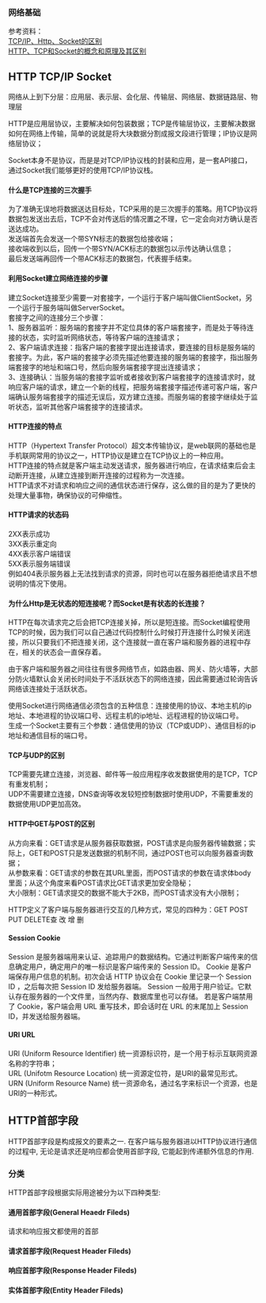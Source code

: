 ### 网络基础

参考资料：  
[TCP/IP、Http、Socket的区别](http://lib.csdn.net/article/computernetworks/20534)  
[HTTP、TCP和Socket的概念和原理及其区别](https://www.jianshu.com/p/947a2673102a)

## HTTP TCP/IP Socket

网络从上到下分层：应用层、表示层、会化层、传输层、网络层、数据链路层、物理层

HTTP是应用层协议，主要解决如何包装数据；TCP是传输层协议，主要解决数据如何在网络上传输，简单的说就是将大块数据分割成报文段进行管理；IP协议是网络层协议；    

Socket本身不是协议，而是是对TCP/IP协议栈的封装和应用，是一套API接口，通过Socket我们能够更好的使用TCP/IP协议栈。  


#### 什么是TCP连接的三次握手
为了准确无误地将数据送达目标处，TCP采用的是三次握手的策略。用TCP协议将数据包发送出去后，TCP不会对传送后的情况置之不理，它一定会向对方确认是否送达成功。  
发送端首先会发送一个带SYN标志的数据包给接收端；  
接收端收到以后，回传一个带SYN/ACK标志的数据包以示传达确认信息；  
最后发送端再回传一个带ACK标志的数据包，代表握手结束。  

#### 利用Socket建立网络连接的步骤
建立Socket连接至少需要一对套接字，一个运行于客户端叫做ClientSocket，另一个运行于服务端叫做ServerSocket。  
套接字之间的连接分三个步骤：  
1、服务器监听：服务端的套接字并不定位具体的客户端套接字，而是处于等待连接的状态，实时监听网络状态，等待客户端的连接请求；    
2、客户端请求连接：指客户端的套接字提出连接请求，要连接的目标是服务端的套接字。为此，客户端的套接字必须先描述他要连接的服务端的套接字，指出服务端套接字的地址和端口号，然后向服务端套接字提出连接请求；   
3、连接确认：当服务端的套接字监听或者接收到客户端套接字的连接请求时，就响应客户端的请求，建立一个新的线程，把服务端套接字描述传递可客户端，客户端确认服务端套接字的描述无误后，双方建立连接。而服务端的套接字继续处于监听状态，监听其他客户端套接字的连接请求。    


#### HTTP连接的特点
HTTP（Hypertext Transfer Protocol）超文本传输协议，是web联网的基础也是手机联网常用的协议之一，HTTP协议是建立在TCP协议上的一种应用。  
HTTP连接的特点就是客户端主动发送请求，服务器进行响应，在请求结束后会主动断开连接，从建立连接到断开连接的过程称为一次连接。  
HTTP请求不对请求和响应之间的通信状态进行保存，这么做的目的是为了更快的处理大量事物，确保协议的可伸缩性。  

#### HTTP请求的状态码  
2XX表示成功  
3XX表示重定向  
4XX表示客户端错误  
5XX表示服务端错误   
例如404表示服务器上无法找到请求的资源，同时也可以在服务器拒绝请求且不想说明的情况下使用。  

#### 为什么Http是无状态的短连接呢？而Socket是有状态的长连接？
HTTP在每次请求完之后会把TCP连接关掉，所以是短连接。而Socket编程使用TCP的时候，因为我们可以自己通过代码控制什么时候打开连接什么时候关闭连接，所以只要我们不把连接关闭，这个连接就一直在客户端和服务器的进程中存在，相关的状态会一直保存着。 

由于客户端和服务器之间往往有很多网络节点，如路由器、网关、防火墙等，大部分防火墙默认会关闭长时间处于不活跃状态下的网络连接，因此需要通过轮询告诉网络该连接处于活跃状态。    

使用Socket进行网络通信必须包含的五种信息：连接使用的协议、本地主机的ip地址、本地进程的协议端口号、远程主机的ip地址、远程进程的协议端口号。  
生成一个Socket主要有三个参数：通信使用的协议（TCP或UDP）、通信目标的ip地址和通信目标的端口号。  


#### TCP与UDP的区别
TCP需要先建立连接，浏览器、邮件等一般应用程序收发数据使用的是TCP，TCP有重发机制；  
UDP不需要建立连接，DNS查询等收发较短控制数据时使用UDP，不需要重发的数据使用UDP更加高效。  

#### HTTP中GET与POST的区别
从方向来看：GET请求是从服务器获取数据，POST请求是向服务器传输数据；实际上，GET和POST只是发送数据的机制不同，通过POST也可以向服务器查询数据；    
从参数来看：GET请求的参数在其URL里面，而POST请求的参数在请求体body里面；从这个角度来看POST请求比GET请求更加安全隐秘；  
大小限制：GET请求提交的数据不能大于2KB，而POST请求没有大小限制；  
  
HTTP定义了客户端与服务器进行交互的几种方式，常见的四种为：GET POST PUT DELETE查 改 增 删  

#### Session Cookie
Session 是服务器端用来认证、追踪用户的数据结构。它通过判断客户端传来的信息确定用户，确定用户的唯一标识是客户端传来的 Session ID。
Cookie 是客户端保存用户信息的机制。初次会话 HTTP 协议会在 Cookie 里记录一个 Session ID ，之后每次把 Session ID 发给服务器端。
Session 一般用于用户验证。它默认存在服务器的一个文件里，当然内存、数据库里也可以存储。
若是客户端禁用了 Cookie，客户端会用 URL 重写技术，即会话时在 URL 的末尾加上 Session ID，并发送给服务器端。 

#### URI URL
URI (Uniform Resource Identifier) 统一资源标识符，是一个用于标示互联网资源名称的字符串；  
URL (Unifotm Resource Location) 统一资源定位符，是URI的最常见形式。  
URN (Uniform Resource Name) 统一资源命名，通过名字来标识一个资源，也是URI的一种形式。  

## HTTP首部字段

HTTP首部字段是构成报文的要素之一. 在客户端与服务器进以HTTP协议进行通信的过程中, 无论是请求还是响应都会使用首部字段, 它能起到传递额外信息的作用.   

### 分类
HTTP首部字段根据实际用途被分为以下四种类型:   
#### 通用首部字段(General Heaedr Fileds)  
请求和响应报文都使用的首部
#### 请求首部字段(Request Header Fileds)  
#### 响应首部字段(Response Header Fileds)  
#### 实体首部字段(Entity Header Fileds)  

